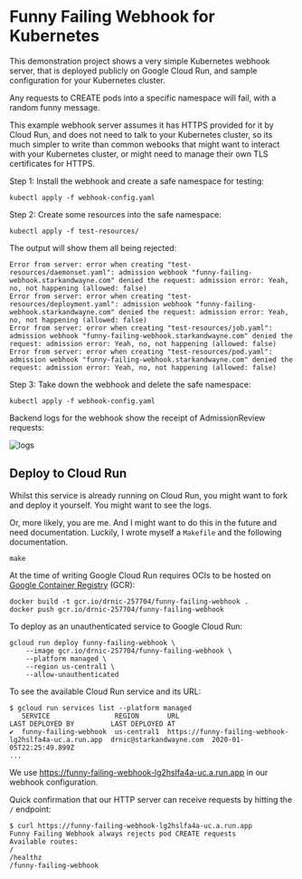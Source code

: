 # Funny Failing Webhook for Kubernetes

This demonstration project shows a very simple Kubernetes webhook server, that is deployed publicly on Google Cloud Run, and sample configuration for your Kubernetes cluster.

Any requests to CREATE pods into a specific namespace will fail, with a random funny message.

This example webhook server assumes it has HTTPS provided for it by Cloud Run, and does not need to talk to your Kubernetes cluster, so its much simpler to write than common webooks that might want to interact with your Kubernetes cluster, or might need to manage their own TLS certificates for HTTPS.

Step 1: Install the webhook and create a safe namespace for testing:

```plain
kubectl apply -f webhook-config.yaml
```

Step 2: Create some resources into the safe namespace:

```plain
kubectl apply -f test-resources/
```

The output will show them all being rejected:

```plain
Error from server: error when creating "test-resources/daemonset.yaml": admission webhook "funny-failing-webhook.starkandwayne.com" denied the request: admission error: Yeah, no, not happening (allowed: false)
Error from server: error when creating "test-resources/deployment.yaml": admission webhook "funny-failing-webhook.starkandwayne.com" denied the request: admission error: Yeah, no, not happening (allowed: false)
Error from server: error when creating "test-resources/job.yaml": admission webhook "funny-failing-webhook.starkandwayne.com" denied the request: admission error: Yeah, no, not happening (allowed: false)
Error from server: error when creating "test-resources/pod.yaml": admission webhook "funny-failing-webhook.starkandwayne.com" denied the request: admission error: Yeah, no, not happening (allowed: false)
```

Step 3: Take down the webhook and delete the safe namespace:

```plain
kubectl apply -f webhook-config.yaml
```

Backend logs for the webhook show the receipt of AdmissionReview requests:

![logs](https://p198.p4.n0.cdn.getcloudapp.com/items/Jru7xKEg/cloudrun-webhook-logs.png?v=6dbd50054b1ef239c97cf106e7020717)

## Deploy to Cloud Run

Whilst this service is already running on Cloud Run, you might want to fork and deploy it yourself. You might want to see the logs.

Or, more likely, you are me. And I might want to do this in the future and need documentation. Luckily, I wrote myself a `Makefile` and the following documentation.

```plain
make
```

At the time of writing Google Cloud Run requires OCIs to be hosted on [Google Container Registry](https://console.cloud.google.com/gcr) (GCR):

```plain
docker build -t gcr.io/drnic-257704/funny-failing-webhook .
docker push gcr.io/drnic-257704/funny-failing-webhook
```

To deploy as an unauthenticated service to Google Cloud Run:

```plain
gcloud run deploy funny-failing-webhook \
    --image gcr.io/drnic-257704/funny-failing-webhook \
    --platform managed \
    --region us-central1 \
    --allow-unauthenticated
```

To see the available Cloud Run service and its URL:

```plain
$ gcloud run services list --platform managed
   SERVICE                REGION       URL                                                    LAST DEPLOYED BY         LAST DEPLOYED AT
✔  funny-failing-webhook  us-central1  https://funny-failing-webhook-lg2hslfa4a-uc.a.run.app  drnic@starkandwayne.com  2020-01-05T22:25:49.899Z
...
```

We use https://funny-failing-webhook-lg2hslfa4a-uc.a.run.app in our webhook configuration.

Quick confirmation that our HTTP server can receive requests by hitting the `/` endpoint:

```plain
$ curl https://funny-failing-webhook-lg2hslfa4a-uc.a.run.app
Funny Failing Webhook always rejects pod CREATE requests
Available routes:
/
/healthz
/funny-failing-webhook
```
